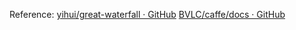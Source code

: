 Reference:
  [yihui/great-waterfall · GitHub](https://github.com/yihui/great-waterfall)
  [BVLC/caffe/docs · GitHub](https://github.com/BVLC/caffe/tree/master/docs)
